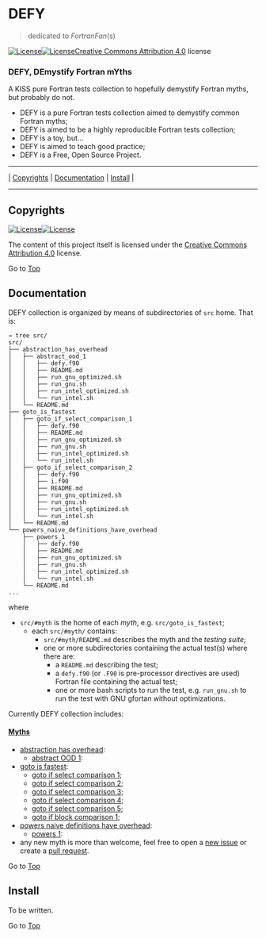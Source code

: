 <a name="top"></a>

# DEFY

> dedicated to *FortranFan*(s)

[![License](images/cc.png)]()[![License](images/by.png)]()[Creative Commons Attribution 4.0](http://creativecommons.org/licenses/by/4.0/) license

### DEFY, DEmystify Fortran mYths

A KISS pure Fortran tests collection to hopefully demystify Fortran myths, but probably do not.

- DEFY is a pure Fortran tests collection aimed to demystify common Fortran myths;
- DEFY is aimed to be a highly reproducible Fortran tests collection;
- DEFY is a toy, but...
- DEFY is aimed to teach good practice;
- DEFY is a Free, Open Source Project.

---

| [Copyrights](#copyrights) | [Documentation](#documentation) | [Install](#install) |

---

## Copyrights

[![License](images/cc.png)]()[![License](images/by.png)]()

The content of this project itself is licensed under the [Creative Commons Attribution 4.0](http://creativecommons.org/licenses/by/4.0/) license.

Go to [Top](#top)

## Documentation

DEFY collection is organized by means of subdirectories of `src` home. That is:

```shell
→ tree src/
src/
├── abstraction_has_overhead
│   ├── abstract_ood_1
│   │   ├── defy.f90
│   │   ├── README.md
│   │   ├── run_gnu_optimized.sh
│   │   ├── run_gnu.sh
│   │   ├── run_intel_optimized.sh
│   │   └── run_intel.sh
│   └── README.md
├── goto_is_fastest
│   ├── goto_if_select_comparison_1
│   │   ├── defy.f90
│   │   ├── README.md
│   │   ├── run_gnu_optimized.sh
│   │   ├── run_gnu.sh
│   │   ├── run_intel_optimized.sh
│   │   └── run_intel.sh
│   ├── goto_if_select_comparison_2
│   │   ├── defy.f90
│   │   ├── i.f90
│   │   ├── README.md
│   │   ├── run_gnu_optimized.sh
│   │   ├── run_gnu.sh
│   │   ├── run_intel_optimized.sh
│   │   └── run_intel.sh
│   └── README.md
└── powers_naive_definitions_have_overhead
    ├── powers_1
    │   ├── defy.f90
    │   ├── README.md
    │   ├── run_gnu_optimized.sh
    │   ├── run_gnu.sh
    │   ├── run_intel_optimized.sh
    │   └── run_intel.sh
    └── README.md
...
```

where

+ `src/#myth` is the home of each *myth*, e.g. `src/goto_is_fastest`;
  + each `src/#myth/` contains:
    + `src/#myth/README.md` describes the myth and the *testing suite*;
    + one or more subdirectories containing the actual test(s) where there are:
      + a `README.md` describing the test;
      + a `defy.f90` (or `.F90` is pre-processor directives are used) Fortran file containing the actual test;
      + one or more bash scripts to run the test, e.g. `run_gnu.sh` to run the test with GNU gfortan without optimizations.

Currently DEFY collection includes:

#### [Myths](https://github.com/szaghi/DEFY/tree/master/src)
+ [abstraction has overhead](https://github.com/szaghi/DEFY/tree/master/src/abstraction_has_overhead):
  + [abstract OOD 1](https://github.com/szaghi/DEFY/tree/master/src/abstraction_has_overhead/abstract_ood_1):
+ [goto is fastest](https://github.com/szaghi/DEFY/tree/master/src/goto_is_fastest):
  + [goto if select comparison 1](https://github.com/szaghi/DEFY/tree/master/src/goto_is_fastest/goto_if_select_comparison_1);
  + [goto if select comparison 2](https://github.com/szaghi/DEFY/tree/master/src/goto_is_fastest/goto_if_select_comparison_2);
  + [goto if select comparison 3](https://github.com/szaghi/DEFY/tree/master/src/goto_is_fastest/goto_if_select_comparison_3);
  + [goto if select comparison 4](https://github.com/szaghi/DEFY/tree/master/src/goto_is_fastest/goto_if_select_comparison_4);
  + [goto if select comparison 5](https://github.com/szaghi/DEFY/tree/master/src/goto_is_fastest/goto_if_select_comparison_5);
  + [goto if block comparison 1](https://github.com/szaghi/DEFY/tree/master/src/goto_is_fastest/goto_if_block_comparison_1);
+ [powers naive definitions have overhead](https://github.com/szaghi/DEFY/tree/master/src/powers_naive_definitions_have_overhead):
  + [powers 1](https://github.com/szaghi/DEFY/tree/master/src/powers_naive_definitions_have_overhead/powers_1):
+ any new myth is more than welcome, feel free to open a [new issue](https://github.com/szaghi/DEFY/issues) or create a [pull request](https://github.com/szaghi/DEFY/pulls).

Go to [Top](#top)

## Install

To be written.

Go to [Top](#top)
